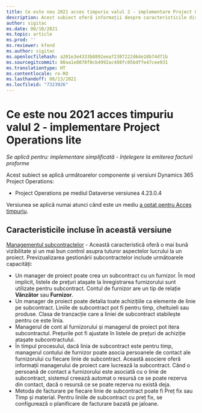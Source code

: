 ```yaml
---
title: Ce este nou 2021 acces timpuriu valul 2 - implementare Project Operations lite
description: Acest subiect oferă informații despre caracteristicile disponibile în versiunea Project Operations de implementare lite cu acces timpuriu disponibilă în valul 2 din 2021.
author: sigitac
ms.date: 08/10/2021
ms.topic: article
ms.prod: ''
ms.reviewer: kfend
ms.author: sigitac
ms.openlocfilehash: a201e3e4333b8892eea72387222d64e18b74d71b
ms.sourcegitcommit: 80aa1e8070f0cb4992ac408fc05bdffe47cee931
ms.translationtype: HT
ms.contentlocale: ro-RO
ms.lasthandoff: 08/13/2021
ms.locfileid: "7323926"
---
```

# <a name="whats-new-2021-wave-2-early-access---project-operations-lite-deployment"></a>Ce este nou 2021 acces timpuriu valul 2 - implementare Project Operations lite

_Se aplică pentru: implementare simplificată - înțelegere la emiterea facturii proforme_

Acest subiect se aplică următoarelor componente și versiuni Dynamics 365 Project Operations:

  - Project Operations pe mediul Dataverse versiunea 4.23.0.4

Versiunea se aplică numai atunci când este un mediu [a optat pentru Acces timpuriu](/power-platform/admin/opt-in-early-access-updates#how-to-enable-early-access-updates).

## <a name="features-included-in-this-release"></a>Caracteristicile incluse în această versiune

[Managementul subcontractelor](../subcontracting/subcontracting_EA_scope.md) - Această caracteristică oferă o mai bună vizibilitate și un mai bun control asupra tuturor aspectelor lucrului la un proiect. Previzualizarea gestionării subcontractelor include următoarele capacități:

  - Un manager de proiect poate crea un subcontract cu un furnizor. În mod implicit, listele de prețuri atașate la înregistrarea furnizorului sunt utilizate pentru subcontract. Contul de furnizor are un tip de relație **Vânzător** sau **Furnizor**.
  - Un manager de proiect poate detalia toate achizițiile ca elemente de linie pe subcontract. Liniile de subcontract pot fi pentru timp, cheltuieli sau produse. Clasa de tranzacție care a liniei de subcontract stabilește pentru ce este linia.
  - Managerul de cont al furnizorului și managerul de proiect pot itera subcontractul. Prețurile pot fi ajustate în listele de prețuri de achiziție atașate subcontractului.
  - În timpul procesului, dacă linia de subcontract este pentru timp, managerul contului de furnizor poate asocia persoanele de contact ale furnizorului cu fiecare linie de subcontract. Această asociere oferă informații managerului de proiect care lucrează la subcontract. Când o persoană de contact a furnizorului este asociată cu o linie de subcontract, sistemul creează automat o resursă ce se poate rezerva din contact, dacă o resursă ce se poate rezerva nu există deja.
  - Metoda de facturare pe fiecare linie de subcontract poate fi Preț fix sau Timp și material. Pentru liniile de subcontract cu preț fix, se configurează o planificare de facturare bazată pe jaloane.
